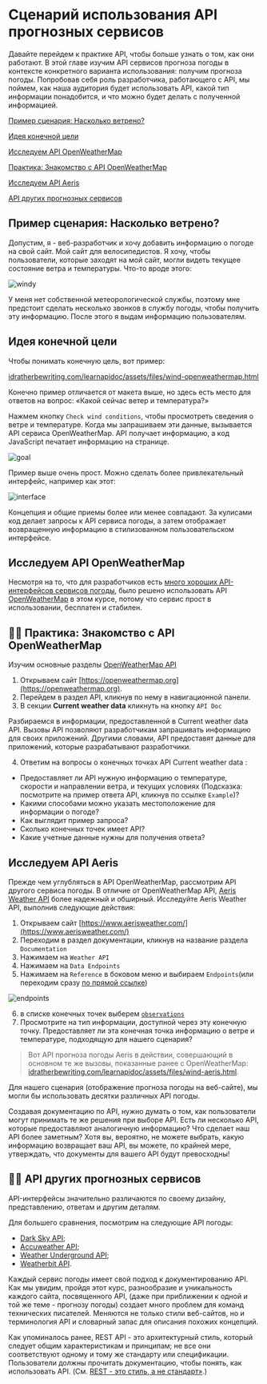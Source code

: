 # Сценарий использования API прогнозных сервисов

Давайте перейдем к практике API, чтобы больше узнать о том, как они работают. В этой главе изучим API сервисов прогноза погоды в контексте конкретного варианта использования: получим прогноза погоды. Попробовав себя роль разработчика, работающего с API, мы поймем, как наша аудитория будет использовать API, какой тип информации понадобится, и что можно будет делать с полученной информацией.

[Пример сценария: Насколько ветрено?](#windy)

[Идея конечной цели](#endGol)

[Исследуем API OpenWeatherMap](#OpenWeatherMap)

[Практика: Знакомство с API OpenWeatherMap](#familiar)

[Исследуем API Aeris](#aeris)

[API других прогнозных сервисов](#weatherAPI)

<a name="windy"></a>
## Пример сценария: Насколько ветрено?

Допустим, я - веб-разработчик и хочу добавить информацию о погоде на свой сайт. Мой сайт для велосипедистов. Я хочу, чтобы пользователи, которые заходят на мой сайт, могли видеть текущее состояние ветра и температуры. Что-то вроде этого:

![windy](https://github.com/Starkovden/Documenting_APIs/blob/master/2.%20Using%20an%20API%20like%20a%20developer/pics/1.jpg?raw=true)

У меня нет собственной метеорологической службы, поэтому мне предстоит сделать несколько звонков в службу погоды, чтобы получить эту информацию. После этого я выдам информацию пользователям.

<a name="endGol"></a>
## Идея конечной цели

Чтобы понимать конечную цель, вот пример:

[idratherbewriting.com/learnapidoc/assets/files/wind-openweathermap.html](idratherbewriting.com/learnapidoc/assets/files/wind-openweathermap.html)

Конечно пример отличается от макета выше, но здесь есть место для ответов на вопрос: «Какой сейчас ветер и температура?»

Нажмем кнопку `Check wind conditions`, чтобы просмотреть сведения о ветре и температуре. Когда мы запрашиваем эти данные, вызывается API сервиса OpenWeatherMap. API получает информацию, а код JavaScript печатает информацию на странице.

![goal](https://github.com/Starkovden/Documenting_APIs/blob/master/2.%20Using%20an%20API%20like%20a%20developer/pics/2.png?raw=true)

Пример выше очень прост. Можно сделать более привлекательный интерфейс, например как этот:

![interface](https://github.com/Starkovden/Documenting_APIs/blob/master/2.%20Using%20an%20API%20like%20a%20developer/pics/3.png?raw=true)

Концепция и общие приемы более или менее совпадают. За кулисами код делает запросы к API сервиса погоды, а затем отображает возвращенную информацию в стилизованном пользовательском интерфейсе.

<a name="OpenWeatherMap"></a>
## Исследуем API OpenWeatherMap

Несмотря на то, что для разработчиков есть [много хороших API-интерфейсов сервисов погоды](https://superdevresources.com/weather-forecast-api-for-developing-apps/), было решено использовать API [OpenWeatherMap](https://openweathermap.org/)  в этом курсе, потому что сервис прост в использовании, бесплатен и стабилен.

<a name="familiar"></a>
## 👨‍💻 Практика: Знакомство с API OpenWeatherMap

Изучим основные разделы [OpenWeatherMap API](https://openweathermap.org/api/)

1. Открываем сайт [https://openweathermap.org](https://openweathermap.org).
2. Перейдем в раздел API, кликнув по нему в навигационной панели.
3. В секции **Current weather data** кликнуть на кнопку `API Doc`

Разбираемся в информации, предоставленной в Current weather data API. Вызовы API позволяют разработчикам запрашивать информацию для своих приложений. Другими словами, API предоставят данные для приложений, которые разрабатывают разработчики.

4. Ответим на вопросы о конечных точках API Current weather data :

 - Предоставляет ли API нужную информацию о температуре, скорости и направлении ветра, и текущих условиях (Подсказка: посмотрите на пример ответа API, кликнув по ссылке `Example`)?
 - Какими способами можно указать местоположение для информации о погоде?
 - Как выглядит пример запроса?
 - Сколько конечных точек имеет API?
 - Какие учетные данные нужны для получения ответа?  

<a name="aeris"></a>
## Исследуем API Aeris

Прежде чем углубляться в API OpenWeatherMap, рассмотрим API другого сервиса погоды. В отличие от OpenWeatherMap API, [Aeris Weather API](https://idratherbewriting.com/learnapidoc/docapis_scenario_for_using_weather_api.html#-activity-get-familiar-with-the-openweathermap-api) более надежный и обширный. Исследуйте Aeris Weather API, выполнив следующие действия:

1. Открываем сайт [https://www.aerisweather.com/](https://www.aerisweather.com/)
2. Переходим в раздел документации, кликнув на название раздела `Documentation`
3. Нажимаем на `Weather API`
4. Нажимаем на `Data Endpoints`
5. Нажимаем на `Reference` в боковом меню и выбираем `Endpoints`(или переходим сразу [по прямой ссылке](https://www.aerisweather.com/support/docs/api/reference/endpoints/))

![endpoints](https://github.com/Starkovden/Documenting_APIs/blob/master/2.%20Using%20an%20API%20like%20a%20developer/pics/4.png?raw=true)

6. в списке конечных точек выберем [`observations`](https://www.aerisweather.com/support/docs/api/reference/endpoints/observations/)
7. Просмотрите на тип информации, доступной через эту конечную точку. Предоставляет ли эта конечная точка информацию о ветре и температуре, подходящую для нашего сценария?

> Вот API прогноза погоды Aeris в действии, совершающий в основном те же вызовы, показанные ранее с OpenWeatherMap: [idratherbewriting.com/learnapidoc/assets/files/wind-aeris.html](idratherbewriting.com/learnapidoc/assets/files/wind-aeris.html).


Для нашего сценария (отображение прогноза погоды на веб-сайте), мы могли бы использовать десятки различных API погоды.

Создавая документацию по API, нужно думать о том, как пользователи могут принимать те же решения при выборе API. Есть ли несколько API, которые предоставляют аналогичную информацию? Что сделает наш API более заметным? Хотя вы, вероятно, не можете выбрать, какую информацию возвращает ваш API, вы можете, по крайней мере, утверждать, что документы для вашего API будут превосходны!

<a name="weatherAPI"></a>
## 👨‍💻 API других прогнозных сервисов


API-интерфейсы значительно различаются по своему дизайну, представлению, ответам и другим деталям.

Для большего сравнения, посмотрим на следующие API погоды:

- [Dark Sky API](https://darksky.net/dev);
- [Accuweather API](https://developer.accuweather.com/);
- [Weather Underground API](https://www.wunderground.com/weather/api/);
- [Weatherbit API](https://www.weatherbit.io/api).

Каждый сервис погоды имеет свой подход к документированию API. Как мы увидим, пройдя этот курс, разнообразие и уникальность каждого сайта, посвященного API, (даже при приближении к одной и той же теме - прогнозу погоды) создает много проблем для команд технических писателей. Меняются не только стили веб-сайтов, но и терминология API и словарный запас для описания похожих концепций.

Как упоминалось ранее, REST API - это архитектурный стиль, который следует общим характеристикам и принципам; не все они соответствуют одному и тому же стандарту или спецификации. Пользователи должны прочитать документацию, чтобы понять, как использовать API. (См. [REST - это стиль, а не стандарт»](https://github.com/Starkovden/Documenting_APIs/blob/master/1.%20Introduction%20to%20REST%20APIs/1.8.What%20is%20REST%20API.md#rest---%D1%81%D1%82%D0%B8%D0%BB%D1%8C-%D0%B0-%D0%BD%D0%B5-%D1%81%D1%82%D0%B0%D0%BD%D0%B4%D0%B0%D1%80%D1%82).)
